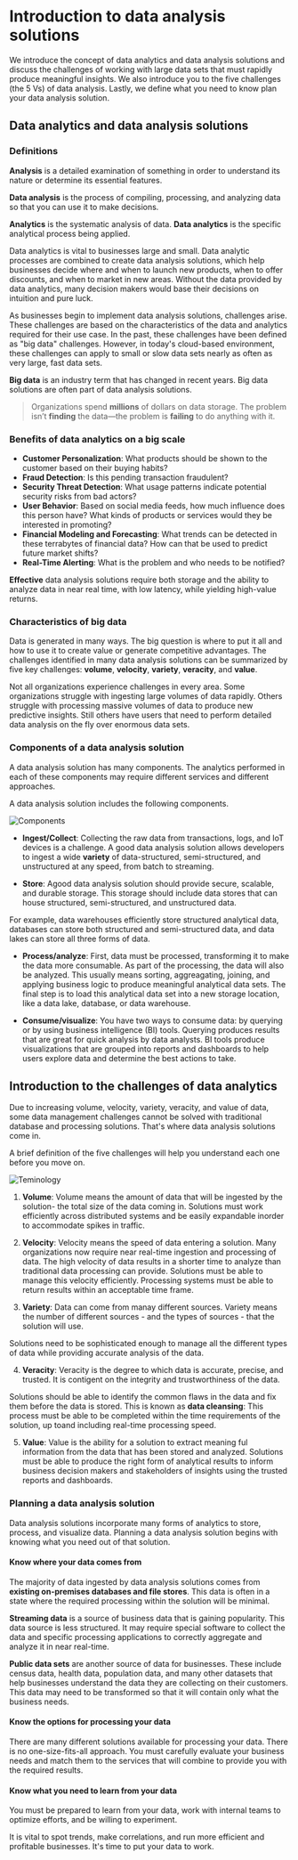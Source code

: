 # Introduction to data analysis solutions

We introduce the concept of data analytics and data analysis solutions and discuss the challenges of working with large data sets that must rapidly produce meaningful insights. We also introduce you to the five challenges (the 5 Vs) of data analysis. Lastly, we define what you need to know plan your data analysis solution.

## Data analytics and data analysis solutions

### Definitions

**Analysis** is a detailed examination of something in order to understand its nature or determine its essential features.

**Data analysis** is the process of compiling, processing, and analyzing data so that you can use it to make decisions.

**Analytics** is the systematic analysis of data. **Data analytics** is the specific analytical process being applied.

Data analytics is vital to businesses large and small. Data analytic processes are combined to create data analysis solutions, which help businesses decide where and when to launch new products, when to offer discounts, and when to market in new areas. Without the data provided by data analytics, many decision makers would base their decisions on intuition and pure luck.

As businesses begin to implement data analysis solutions, challenges arise. These challenges are based on the characteristics of the data and analytics required for their use case. In the past, these challenges have been defined as "big data" challenges.  However, in today's cloud-based environment, these challenges can apply to small or slow data sets nearly as often as very large, fast data sets.

**Big data** is an industry term that has changed in recent years. Big data solutions are often part of data analysis solutions. 

> Organizations spend **millions** of dollars on data storage. The problem isn’t **finding** the data—the problem is **failing** to do anything with it. 

### Benefits of data analytics on a big scale
- **Customer Personalization**: What products should be shown to the customer based on their  buying habits?
- **Fraud Detection**: Is this pending transaction fraudulent?
- **Security Threat Detection**: What usage patterns indicate potential security risks from bad actors?
- **User Behavior**: Based on social media feeds, how much influence does this person have? What kinds of products or services would they be interested in promoting?
- **Financial Modeling and Forecasting**: What trends can be detected in these terrabytes of financial data? How can that be used to predict future market shifts?
- **Real-Time Alerting**: What is the problem and who needs to be notified?

**Effective** data analysis solutions require both storage and the ability to analyze data in near real time, with low latency, while yielding high-value returns.

### Characteristics of big data

Data is generated in many ways. The big question is where to put it all and how to use it to create value or generate competitive advantages. The challenges identified in many data analysis solutions can be summarized by five key challenges: **volume**, **velocity**, **variety**, **veracity**, and **value**.

Not all organizations experience challenges in every area. Some organizations struggle with ingesting large volumes of data rapidly. Others struggle with processing massive volumes of data to produce new predictive insights. Still others have users that need to perform detailed data analysis on the fly over enormous data sets. 

### Components of a data analysis solution

A data analysis solution has many components. The analytics performed in each of these components may require different services and different approaches. 

A data analysis solution includes the following components.

![Components](images/data_analytics_components.png)

- **Ingest/Collect**: Collecting the raw data from transactions, logs, and IoT devices is a challenge. A good data analysis solution allows developers to ingest a wide **variety** of data-structured, semi-structured, and unstructured at any speed, from batch to streaming.

- **Store**: Agood data analysis solution should provide secure, scalable, and durable storage. This storage should include data stores that can house structured, semi-structured, and unstructured data.

For example, data warehouses efficiently store structured analytical data, databases can store both structured and semi-structured data, and data lakes can store all three forms of data.

- **Process/analyze**: First, data must be processed, transforming it to make the data more consumable. As part of the processing, the data will also be analyzed. This usually means sorting, aggreagating, joining, and applying business logic to produce meaningful analytical data sets. The final step is to load this analytical data set into a new storage location, like a data lake, database, or data warehouse.

- **Consume/visualize**: You have two ways to consume data: by querying or by using business intelligence (BI) tools. Querying produces results that are great for quick analysis by data analysts. BI tools produce visualizations that are grouped into reports and dashboards to help users explore data and determine the best actions to take.

## Introduction to the challenges of data analytics

Due to increasing volume, velocity, variety, veracity, and value of data, some data management challenges cannot be solved with traditional database and processing solutions.  That's where data analysis solutions come in.

A brief definition of the five challenges will help you understand each one before you move on.

![Teminology](images/data_analysis_terms.png)

1. **Volume**: Volume means the amount of data that will be ingested by the solution- the total size of the data coming in. Solutions must work efficiently across distributed systems and be easily expandable inorder to accommodate spikes in traffic.

2. **Velocity**: Velocity means the speed of data entering a solution. Many organizations now require near real-time ingestion and processing of data.
The high velocity of data results in a shorter time to analyze than traditional data processing can provide.
Solutions must be able to manage this velocity efficiently. Processing systems must be able to return results within an acceptable time frame.

3.  **Variety**: Data can come from manay different sources. Variety means the number of different sources - and the types of sources - that the solution will use.

Solutions need to be sophisticated enough to manage all the different types of data while providing accurate analysis of the data.

4. **Veracity**: Veracity is the degree to which data is accurate, precise, and trusted. It is contigent on the integrity and trustworthiness of the data.

Solutions should be able to identify the common flaws in the data and fix them before the data is stored. This is known as **data cleansing**: This process must be able to be completed within the time requirements of the solution, up toand including real-time processing speed.

5. **Value**: Value is the ability for a solution to extract meaning ful information from the data that has been stored and analyzed. Solutions must be able to produce the right form of analytical results to inform business decision makers and stakeholders of insights using the trusted reports and dashboards.

### Planning a data analysis solution

Data analysis solutions incorporate many forms of analytics to store, process, and visualize data. Planning a data analysis solution begins with knowing what you need out of that solution.

#### Know where your data comes from
The majority of data ingested by data analysis solutions comes from **existing on-premises databases and file stores**. This data is often in a state where the required processing within the solution will be minimal.

**Streaming data** is a source of business data that is gaining popularity. This data source is less structured. It may require special software to collect the data and specific processing applications to correctly aggregate and analyze it in near real-time.

**Public data sets** are another source of data for businesses.  These include census data, health data, population data, and many other datasets that help businesses understand the data they are collecting on their customers.  This data may need to be transformed so that it will contain only what the business needs.

#### Know the options for processing your data
There are many different solutions available for processing your data. There is no one-size-fits-all approach. You must carefully evaluate your business needs and match them to the services that will combine to provide you with the required results. 

#### Know what you need to learn from your data
You must be prepared to learn from your data, work with internal teams to optimize efforts, and be willing to experiment. 

It is vital to spot trends, make correlations, and run more efficient and profitable businesses. It's time to put your data to work.

